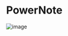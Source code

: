 # PowerNote
![image](https://user-images.githubusercontent.com/48982737/189350824-f992cea1-f074-40eb-a845-1e92acf2318c.png)
